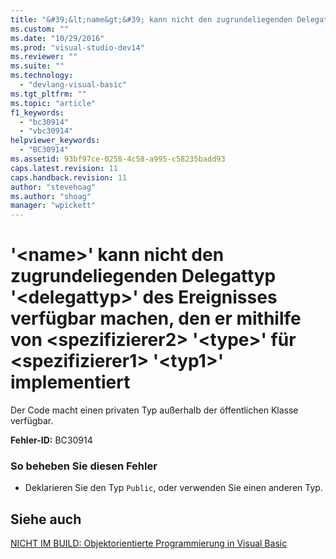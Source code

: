 ```yaml
---
title: "&#39;&lt;name&gt;&#39; kann nicht den zugrundeliegenden Delegattyp &#39;&lt;delegattyp&gt;&#39; des Ereignisses verf&#252;gbar machen, den er mithilfe von &lt;spezifizierer2&gt; &#39;&lt;type&gt;&#39; f&#252;r &lt;spezifizierer1&gt; &#39;&lt;typ1&gt;&#39; implementiert  | Microsoft Docs"
ms.custom: ""
ms.date: "10/29/2016"
ms.prod: "visual-studio-dev14"
ms.reviewer: ""
ms.suite: ""
ms.technology: 
  - "devlang-visual-basic"
ms.tgt_pltfrm: ""
ms.topic: "article"
f1_keywords: 
  - "bc30914"
  - "vbc30914"
helpviewer_keywords: 
  - "BC30914"
ms.assetid: 93bf97ce-0258-4c58-a995-c58235badd93
caps.latest.revision: 11
caps.handback.revision: 11
author: "stevehoag"
ms.author: "shoag"
manager: "wpickett"
---
```

# &#39;&lt;name&gt;&#39; kann nicht den zugrundeliegenden Delegattyp &#39;&lt;delegattyp&gt;&#39; des Ereignisses verf&#252;gbar machen, den er mithilfe von &lt;spezifizierer2&gt; &#39;&lt;type&gt;&#39; f&#252;r &lt;spezifizierer1&gt; &#39;&lt;typ1&gt;&#39; implementiert 
Der Code macht einen privaten Typ außerhalb der öffentlichen Klasse verfügbar.  
  
 **Fehler\-ID:** BC30914  
  
### So beheben Sie diesen Fehler  
  
-   Deklarieren Sie den Typ `Public`, oder verwenden Sie einen anderen Typ.  
  
## Siehe auch  
 [NICHT IM BUILD: Objektorientierte Programmierung in Visual Basic](http://msdn.microsoft.com/de-de/691365cf-9547-4a8f-aaca-36aaf1e8911a)